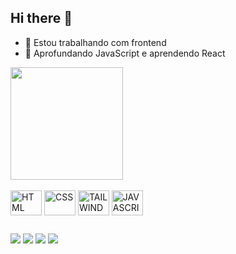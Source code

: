 ## Hi there 👋

- 🔭 Estou trabalhando com frontend
- 🌱 Aprofundando JavaScript e aprendendo React

<a href="https://github.com/vmatusita" target="_blank">
  <img height=180em align="center" src="https://github-readme-stats.vercel.app/api/top-langs?username=vmatusita&layout=compact&langs_count=8&card_width=320&show_icons=true&theme=dark" />
</a>

<div style="display: inline_block"><br>
  <img align="center" alt="HTML" height="40" width="50" src="https://cdn.jsdelivr.net/gh/devicons/devicon@latest/icons/html5/html5-original.svg">
  <img align="center" alt="CSS" height="40" width="50" src="https://cdn.jsdelivr.net/gh/devicons/devicon@latest/icons/css3/css3-original.svg">
  <img align="center" alt="TAILWIND" height="40" width="50" src="https://cdn.jsdelivr.net/gh/devicons/devicon@latest/icons/tailwindcss/tailwindcss-original.svg">
  <img align="center" alt="JAVASCRIPT" height="40" width="50" src="https://cdn.jsdelivr.net/gh/devicons/devicon@latest/icons/javascript/javascript-original.svg">
</div>

 ##

 <div> 
  <a href="https://instagram.com/victor_matusita" target="_blank"><img src="https://img.shields.io/badge/-Instagram-%23E4405F?style=for-the-badge&logo=instagram&logoColor=white" target="_blank"></a>
  <a href="http://wa.link/kzjnka" target="_blank"><img src="https://img.shields.io/badge/WhatsApp-25D366?style=for-the-badge&logo=whatsapp&logoColor=white" target="_blank"></a>
  <a href ="mailto:victormatusita@gmail.com"><img src="https://img.shields.io/badge/-Gmail-%23333?style=for-the-badge&logo=gmail&logoColor=white" target="_blank"></a>
  <a href="https://www.linkedin.com/in/victor-matusita-8b382a297/" target="_blank"><img src="https://img.shields.io/badge/-LinkedIn-%230077B5?style=for-the-badge&logo=linkedin&logoColor=white" target="_blank"></a> 
</div>

